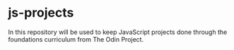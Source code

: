 # js-projects
In this repository will be used to keep JavaScript projects done through the foundations curriculum from The Odin Project.
